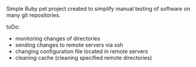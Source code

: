 Simple Ruby pet project created to simplify manual testing of software on many git repositories.

toDo:
- monitoring changes of directories
- sending changes to remote servers via ssh
- changing configuration file located in remote servers
- cleaning cache (cleaning specified remote directories)